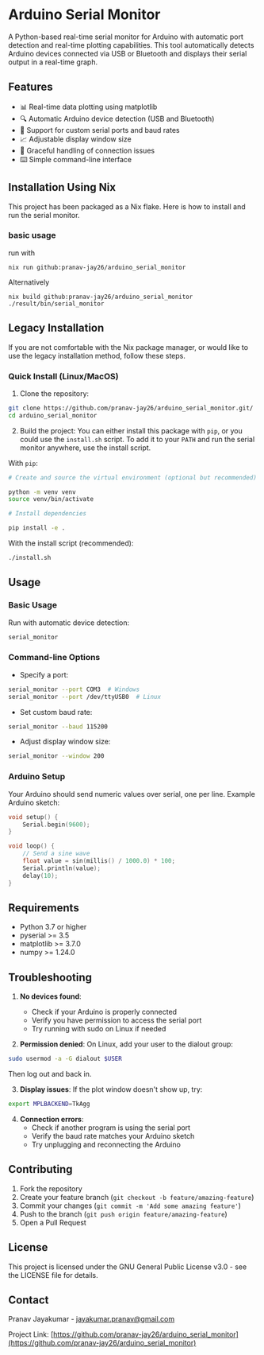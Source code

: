 # Arduino Serial Monitor

A Python-based real-time serial monitor for Arduino with automatic port detection and real-time plotting capabilities. This tool automatically detects Arduino devices connected via USB or Bluetooth and displays their serial output in a real-time graph.

## Features

- 📊 Real-time data plotting using matplotlib
- 🔍 Automatic Arduino device detection (USB and Bluetooth)
- 🔌 Support for custom serial ports and baud rates
- 📈 Adjustable display window size
- 🛑 Graceful handling of connection issues
- ⌨️ Simple command-line interface

## Installation Using Nix

This project has been packaged as a Nix flake. Here is how to install and run the serial monitor.

### basic usage

run with

```
nix run github:pranav-jay26/arduino_serial_monitor
```

Alternatively

```
nix build github:pranav-jay26/arduino_serial_monitor
./result/bin/serial_monitor
```

## Legacy Installation

If you are not comfortable with the Nix package manager, or would like to use the legacy installation method, follow these steps.

### Quick Install (Linux/MacOS)

1. Clone the repository:

```bash
git clone https://github.com/pranav-jay26/arduino_serial_monitor.git/
cd arduino_serial_monitor
```

2. Build the project:
   You can either install this package with `pip`, or you could use the `install.sh` script. To add it to your `PATH` and run the serial monitor anywhere, use the install script.

With `pip`:

```bash
# Create and source the virtual environment (optional but recommended)

python -m venv venv
source venv/bin/activate

# Install dependencies

pip install -e .
```

With the install script (recommended):

```bash
./install.sh
```

## Usage

### Basic Usage

Run with automatic device detection:

```bash
serial_monitor
```

### Command-line Options

- Specify a port:

```bash
serial_monitor --port COM3  # Windows
serial_monitor --port /dev/ttyUSB0  # Linux
```

- Set custom baud rate:

```bash
serial_monitor --baud 115200
```

- Adjust display window size:

```bash
serial_monitor --window 200
```

### Arduino Setup

Your Arduino should send numeric values over serial, one per line. Example Arduino sketch:

```cpp
void setup() {
    Serial.begin(9600);
}

void loop() {
    // Send a sine wave
    float value = sin(millis() / 1000.0) * 100;
    Serial.println(value);
    delay(10);
}
```

## Requirements

- Python 3.7 or higher
- pyserial >= 3.5
- matplotlib >= 3.7.0
- numpy >= 1.24.0

## Troubleshooting

1. **No devices found**:

   - Check if your Arduino is properly connected
   - Verify you have permission to access the serial port
   - Try running with sudo on Linux if needed

2. **Permission denied**:
   On Linux, add your user to the dialout group:

```bash
sudo usermod -a -G dialout $USER
```

Then log out and back in.

3. **Display issues**:
   If the plot window doesn't show up, try:

```bash
export MPLBACKEND=TkAgg
```

4. **Connection errors**:
   - Check if another program is using the serial port
   - Verify the baud rate matches your Arduino sketch
   - Try unplugging and reconnecting the Arduino

## Contributing

1. Fork the repository
2. Create your feature branch (`git checkout -b feature/amazing-feature`)
3. Commit your changes (`git commit -m 'Add some amazing feature'`)
4. Push to the branch (`git push origin feature/amazing-feature`)
5. Open a Pull Request

## License

This project is licensed under the GNU General Public License v3.0 - see the LICENSE file for details.

## Contact

Pranav Jayakumar - <jayakumar.pranav@gmail.com>

Project Link: [https://github.com/pranav-jay26/arduino_serial_monitor](https://github.com/pranav-jay26/arduino_serial_monitor)

```

```
